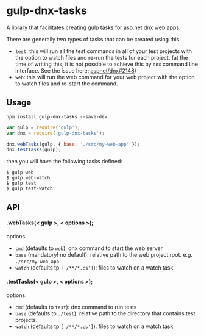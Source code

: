 # gulp-dnx-tasks

A library that facilitates creating gulp tasks for asp.net dnx web apps.

There are generally two types of tasks that can be created using this:

- `test`: this will run all the test commands in all of your test projects with the option to watch files and re-run the tests for each project. (at the time of writing this, it is not possible to achieve this by `dnx` command line interface. See the issue here: [aspnet/dnx#2148](https://github.com/aspnet/dnx/issues/2148))
- `web`: this will run the web command for your web project with the option to watch files and re-start the command.

## Usage

```
npm install gulp-dnx-tasks --save-dev
```

```js
var gulp = require('gulp');
var dnx = require('gulp-dnx-tasks');

dnx.webTasks(gulp, { base: './src/my-web-app' });
dnx.testTasks(gulp);
```

then you will have the following tasks defined:
```
$ gulp web
$ gulp web-watch
$ gulp test
$ gulp test-watch
```

## API

#### .webTasks(< gulp >, < options >);

options:
- `cmd` (defaults to `web`): dnx command to start the web server
- `base` (mandatory! no default): relative path to the web project root. e.g. `./src/my-web-app`
- `watch` (defaults tp `['/**/*.cs']`): files to watch on a watch task

#### .testTasks(< gulp >, < options >);

options:
- `cmd` (defaults to `test`): dnx command to run tests
- `base` (defaults to `./test`): relative path to the directory that contains test projects.
- `watch` (defaults tp `['/**/*.cs']`): files to watch on a watch task
